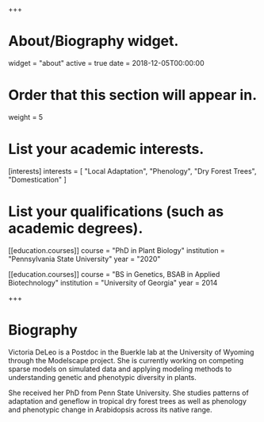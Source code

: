 +++
# About/Biography widget.
widget = "about"
active = true
date = 2018-12-05T00:00:00

# Order that this section will appear in.
weight = 5

# List your academic interests.
[interests]
  interests = [
    "Local Adaptation",
    "Phenology",
    "Dry Forest Trees",
    "Domestication"
  ]

# List your qualifications (such as academic degrees).
[[education.courses]]
  course = "PhD in Plant Biology"
  institution = "Pennsylvania State University"
  year = "2020"


[[education.courses]]
  course = "BS in Genetics, BSAB in Applied Biotechnology"
  institution = "University of Georgia"
  year = 2014
 
+++

# Biography

Victoria DeLeo is a Postdoc in the Buerkle lab at the University of Wyoming through the Modelscape project. She is currently working on competing sparse models on simulated data and applying modeling methods to understanding genetic and phenotypic diversity in plants.

She received her PhD from Penn State University. She studies patterns of adaptation and geneflow in tropical dry forest trees as well as phenology and phenotypic change in Arabidopsis across its native range.
